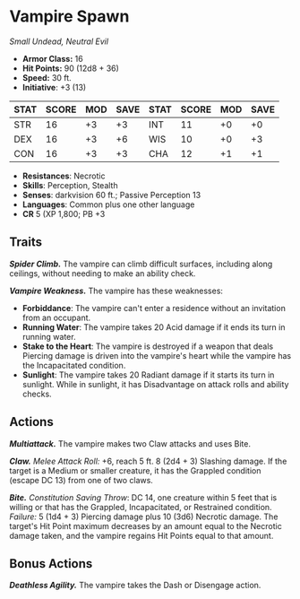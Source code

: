 # Vampire Spawn

*Small Undead, Neutral Evil*

- **Armor Class:** 16
- **Hit Points:** 90 (12d8 + 36)
- **Speed:** 30 ft.
- **Initiative**: +3 (13)

|STAT|SCORE|MOD|SAVE|STAT|SCORE|MOD|SAVE|
| --- | --- | --- | ---- |---| --- | --- | ---- |
| STR | 16 | +3 | +3 | INT | 11 | +0 | +0 |
| DEX | 16 | +3 | +6 | WIS | 10 | +0 | +3 |
| CON | 16 | +3 | +3 | CHA | 12 | +1 | +1 |

- **Resistances**: Necrotic
- **Skills**: Perception, Stealth
- **Senses**: darkvision 60 ft.; Passive Perception 13
- **Languages**: Common plus one other language
- **CR** 5 (XP 1,800; PB +3

## Traits

***Spider Climb.*** The vampire can climb difficult surfaces, including along ceilings, without needing to make an ability check.

***Vampire Weakness.*** The vampire has these weaknesses:


- **Forbiddance**: The vampire can't enter a residence without an invitation from an occupant.
- **Running Water**: The vampire takes 20 Acid damage if it ends its turn in running water.
- **Stake to the Heart**: The vampire is destroyed if a weapon that deals Piercing damage is driven into the vampire's heart while the vampire has the Incapacitated condition.
- **Sunlight**: The vampire takes 20 Radiant damage if it starts its turn in sunlight. While in sunlight, it has Disadvantage on attack rolls and ability checks.


## Actions

***Multiattack.*** The vampire makes two Claw attacks and uses Bite.

***Claw.*** *Melee Attack Roll:* +6, reach 5 ft. 8 (2d4 + 3) Slashing damage. If the target is a Medium or smaller creature, it has the Grappled condition (escape DC 13) from one of two claws.

***Bite.*** *Constitution Saving Throw*: DC 14, one creature within 5 feet that is willing or that has the Grappled, Incapacitated, or Restrained condition. *Failure:*  5 (1d4 + 3) Piercing damage plus 10 (3d6) Necrotic damage. The target's Hit Point maximum decreases by an amount equal to the Necrotic damage taken, and the vampire regains Hit Points equal to that amount.


## Bonus Actions

***Deathless Agility.*** The vampire takes the Dash or Disengage action.

